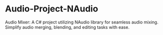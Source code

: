 # Audio-Project-NAudio
 Audio Mixer: A C# project utilizing NAudio library for seamless audio mixing. Simplify audio merging, blending, and editing tasks with ease.
